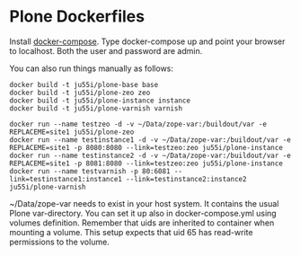 Plone Dockerfiles
=================

Install [docker-compose](http://docs.docker.com/compose/). Type docker-compose up and point your browser to localhost. Both the user and password are admin.

You can also run things manually as follows:
```
docker build -t ju55i/plone-base base
docker build -t ju55i/plone-zeo zeo
docker build -t ju55i/plone-instance instance
docker build -t ju55i/plone-varnish varnish

docker run --name testzeo -d -v ~/Data/zope-var:/buildout/var -e REPLACEME=site1 ju55i/plone-zeo
docker run --name testinstance1 -d -v ~/Data/zope-var:/buildout/var -e REPLACEME=site1 -p 8080:8080 --link=testzeo:zeo ju55i/plone-instance
docker run --name testinstance2 -d -v ~/Data/zope-var:/buildout/var -e REPLACEME=site1 -p 8081:8080 --link=testzeo:zeo ju55i/plone-instance
docker run --name testvarnish -p 80:6081 --link=testinstance1:instance1 --link=testinstance2:instance2 ju55i/plone-varnish
```

~/Data/zope-var needs to exist in your host system. It contains the usual Plone var-directory. You can set it up also in docker-compose.yml using volumes definition. Remember that uids are inherited to container when mounting a volume. This setup expects that uid 65 has read-write permissions to the volume.
